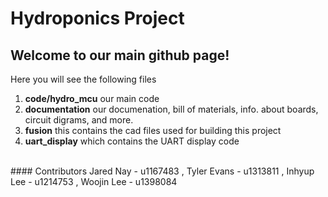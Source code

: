 <H1>Hydroponics Project</H1>
<h2>Welcome to our main github page!</h2>

  <p>Here you will see the following files</p>
  <ol>
  <li><b>code/hydro_mcu</b> our main code</li>
  <li><b>documentation</b> our documenation, bill of materials, info. about boards, circuit digrams, and more. </li>
    <li><b>fusion</b> this contains the cad files used for building this project</li>
    <li><b>uart_display</b> which contains the UART display code</li>
  </ol>
  </br>
#### Contributors 
<!--
Name - UID
-->
Jared Nay - u1167483
, Tyler Evans - u1313811
, Inhyup Lee - u1214753
, Woojin Lee - u1398084
